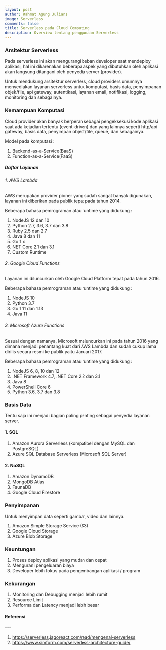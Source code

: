 ```yaml
---
layout: post
author: Rahmat Agung Julians
image: Serverless
comments: false
title: Serverless pada Cloud Computing
description: Overview tentang penggunaan Serverless
---
```


### Arsitektur Serverless
Pada serverless ini akan mengurangi beban developer saat mendeploy aplikasi, hal ini dikarenakan beberapa aspek yang dibutuhkan oleh aplikasi akan langsung ditangani oleh penyedia server (provider).

Untuk mendukung arsitektur serverless, cloud providers umumnya menyediakan layanan serverless untuk komputasi, basis data, penyimpanan objek/file, api gateway, autentikasi, layanan email, notifikasi, logging, monitoring dan sebagainya. 

### Kemampuan Komputasi
Cloud provider akan banyak berperan sebagai pengeksekusi kode aplikasi saat ada kejadian tertentu (event-driven) dan yang lainnya seperti http/api gateway, basis data, penyimpan object/file, queue, dan sebagainya.

Model pada komputasi :
1. Backend-as-a-Service(BaaS)
2. Function-as-a-Service(FaaS)

##### Daftar Layanan 

###### 1. AWS Lambda 
AWS merupakan provider pioner yang sudah sangat banyak digunakan, layanan ini diberikan pada publik tepat pada tahun 2014.

Beberapa bahasa pemrograman atau runtime yang didukung :
1. NodeJS 12 dan 10
2. Python 2.7, 3.6, 3.7 dan 3.8
3. Ruby 2.5 dan 2.7
4. Java 8 dan 11
5. Go 1.x
6. NET Core 2.1 dan 3.1
7. Custom Runtime


###### 2. Google Cloud Functions
Layanan ini diluncurkan oleh Google Cloud Platform tepat pada tahun 2016.

Beberapa bahasa pemrograman atau runtime yang didukung :
1. NodeJS 10
2. Python 3.7
3. Go 1.11 dan 1.13
4. Java 11

###### 3. Microsoft Azure Functions
Sesuai dengan namanya, Microsoft meluncurkan ini pada tahun 2016 yang dimana menjadi penantang kuat dari AWS Lambda dan sudah cukup lama dirilis secara resmi ke publik yaitu Januari 2017.

Beberapa bahasa pemrograman atau runtime yang didukung :
1. NodeJS 6, 8, 10 dan 12
2. .NET Framework 4.7, .NET Core 2.2 dan 3.1
3. Java 8
4. PowerShell Core 6
5. Python 3.6, 3.7 dan 3.8

### Basis Data
Tentu saja ini menjadi bagian paling penting sebagai penyedia layanan server.

#### 1. SQL
1. Amazon Aurora Serverless (kompatibel dengan MySQL dan PostgreSQL)
2. Azure SQL Database Serverless (Microsoft SQL Server)

#### 2. NoSQL
1. Amazon DynamoDB
2. MongoDB Atlas
3. FaunaDB
4. Google Cloud Firestore

### Penyimpanan 
Untuk menyimpan data seperti gambar, video dan lainnya. 
1. Amazon Simple Storage Service (S3)
2. Google Cloud Storage
3. Azure Blob Storage

### Keuntungan
1. Proses deploy aplikasi yang mudah dan cepat
2. Mengurani pengeluaran biaya
3. Developer lebih fokus pada pengembangan aplikasi / program

### Kekurangan
1. Monitoring dan Debugging menjadi lebih rumit
2. Resource Limit 
3. Performa dan Latency menjadi lebih besar

<h4><b>Referensi</b></h4> 
--- 
<ol>
    <li>
        <a href="https://serverless.jagoreact.com/read/mengenal-serverless">https://serverless.jagoreact.com/read/mengenal-serverless</a>
    </li>
    <li>
        <a href="https://www.simform.com/serverless-architecture-guide/">https://www.simform.com/serverless-architecture-guide/</a>
    </li>
</ol>